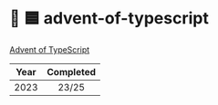 # 🎄 🟦 advent-of-typescript

[Advent of TypeScript](https://typehero.dev/aot-2023)

| Year | Completed |
| :--: | :-------: |
| 2023 |   23/25   |
